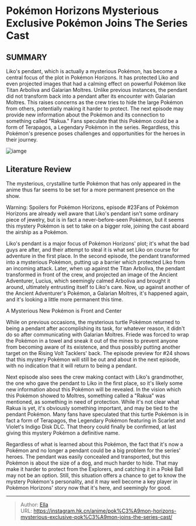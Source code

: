 # Pokémon Horizons  Mysterious Exclusive Pokémon Joins The Series  Cast


## SUMMARY 



  Liko&#39;s pendant, which is actually a mysterious Pokémon, has become a central focus of the plot in Pokémon Horizons. It has protected Liko and even projected images that had a calming effect on powerful Pokémon like Titan Arboliva and Galarian Moltres.   Unlike previous instances, the pendant did not transform back into a pendant after its encounter with Galarian Moltres. This raises concerns as the crew tries to hide the large Pokémon from others, potentially making it harder to protect.   The next episode may provide new information about the Pokémon and its connection to something called &#34;Rakua.&#34; Fans speculate that this Pokémon could be a form of Terapagos, a Legendary Pokémon in the series. Regardless, this Pokémon&#39;s presence poses challenges and opportunities for the heroes in their journey.  

![iamge](https://static1.srcdn.com/wordpress/wp-content/uploads/2023/09/pokemon-crystal-turtle.jpg)

## Literature Review

The mysterious, crystalline turtle Pokémon that has only appeared in the anime thus far seems to be set for a more permanent presence on the show.




Warning: Spoilers for Pokémon Horizons, episode #23Fans of Pokémon Horizons are already well aware that Liko&#39;s pendant isn&#39;t some ordinary piece of jewelry, but is in fact a never-before-seen Pokémon, but it seems this mystery Pokémon is set to take on a bigger role, joining the cast aboard the airship as a Pokémon.




Liko&#39;s pendant is a major focus of Pokémon Horizons&#39; plot; it&#39;s what the bad guys are after, and their attempt to steal it is what set Liko on course for adventure in the first place. In the second episode, the pendant transformed into a mysterious Pokémon, putting up a barrier which protected Liko from an incoming attack. Later, when up against the Titan Arboliva, the pendant transformed in front of the crew, and projected an image of the Ancient Adventurer, Lucius, which seemingly calmed Arboliva and brought it around, ultimately entrusting itself to Liko&#39;s care. Now, up against another of the Ancient Adventurer&#39;s Pokémon, a Galarian Moltres, it&#39;s happened again, and it&#39;s looking a little more permanent this time.


 A Mysterious New Pokémon is Front and Center 
          




While on previous occasions, the mysterious turtle Pokémon returned to being a pendant after accomplishing its task, for whatever reason, it didn&#39;t do so after communicating with Galarian Moltres. Friede was forced to wrap the Pokémon in a towel and sneak it out of the mines to prevent anyone from becoming aware of its existence, and thus possibly putting another target on the Rising Volt Tacklers&#39; back. The episode preview for #24 shows that this mystery Pokémon will still be out and about in the next episode, with no indication that it will return to being a pendant.

Next episode also sees the crew making contact with Liko&#39;s grandmother, the one who gave the pendant to Liko in the first place, so it&#39;s likely some new information about this Pokémon will be revealed. In the vision which this Pokémon showed to Moltres, something called a &#34;Rakua&#34; was mentioned, as something in need of protection. While it&#39;s not clear what Rakua is yet, it&#39;s obviously something important, and may be tied to the pendant Pokémon. Many fans have speculated that this turtle Pokémon is in fact a form of Terapagos, the Legendary Pokémon featuring in Scarlet and Violet&#39;s Indigo Disk DLC. That theory could finally be confirmed, at last giving this mystery Pokémon a definitive name.




Regardless of what is learned about this Pokémon, the fact that it&#39;s now a Pokémon and no longer a pendant could be a big problem for the series&#39; heroes. The pendant was easily concealed and transported, but this Pokémon is about the size of a dog, and much harder to hide. That may make it harder to protect from the Explorers, and catching it in a Poké Ball may not be an option. Still, this situation offers a chance to get to know the mystery Pokémon&#39;s personality, and it may well become a key player in Pokémon Horizons&#39; story now that it&#39;s here, and seemingly for good.



---

> Author: [Ella](https://instagram.hk.cn/)  
> URL: https://instagram.hk.cn/anime/pok%C3%A9mon-horizons-mysterious-exclusive-pok%C3%A9mon-joins-the-series-cast/  

